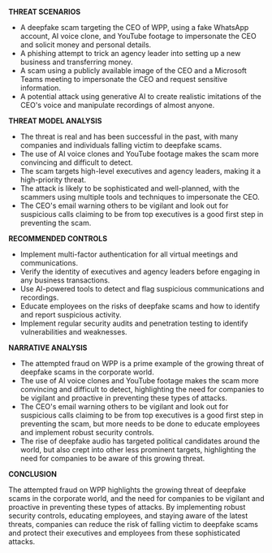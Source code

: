 **THREAT SCENARIOS**

* A deepfake scam targeting the CEO of WPP, using a fake WhatsApp account, AI voice clone, and YouTube footage to impersonate the CEO and solicit money and personal details.
* A phishing attempt to trick an agency leader into setting up a new business and transferring money.
* A scam using a publicly available image of the CEO and a Microsoft Teams meeting to impersonate the CEO and request sensitive information.
* A potential attack using generative AI to create realistic imitations of the CEO's voice and manipulate recordings of almost anyone.

**THREAT MODEL ANALYSIS**

* The threat is real and has been successful in the past, with many companies and individuals falling victim to deepfake scams.
* The use of AI voice clones and YouTube footage makes the scam more convincing and difficult to detect.
* The scam targets high-level executives and agency leaders, making it a high-priority threat.
* The attack is likely to be sophisticated and well-planned, with the scammers using multiple tools and techniques to impersonate the CEO.
* The CEO's email warning others to be vigilant and look out for suspicious calls claiming to be from top executives is a good first step in preventing the scam.

**RECOMMENDED CONTROLS**

* Implement multi-factor authentication for all virtual meetings and communications.
* Verify the identity of executives and agency leaders before engaging in any business transactions.
* Use AI-powered tools to detect and flag suspicious communications and recordings.
* Educate employees on the risks of deepfake scams and how to identify and report suspicious activity.
* Implement regular security audits and penetration testing to identify vulnerabilities and weaknesses.

**NARRATIVE ANALYSIS**

* The attempted fraud on WPP is a prime example of the growing threat of deepfake scams in the corporate world.
* The use of AI voice clones and YouTube footage makes the scam more convincing and difficult to detect, highlighting the need for companies to be vigilant and proactive in preventing these types of attacks.
* The CEO's email warning others to be vigilant and look out for suspicious calls claiming to be from top executives is a good first step in preventing the scam, but more needs to be done to educate employees and implement robust security controls.
* The rise of deepfake audio has targeted political candidates around the world, but also crept into other less prominent targets, highlighting the need for companies to be aware of this growing threat.

**CONCLUSION**

The attempted fraud on WPP highlights the growing threat of deepfake scams in the corporate world, and the need for companies to be vigilant and proactive in preventing these types of attacks. By implementing robust security controls, educating employees, and staying aware of the latest threats, companies can reduce the risk of falling victim to deepfake scams and protect their executives and employees from these sophisticated attacks.
